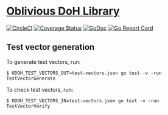 # [Oblivious DoH Library](https://tools.ietf.org/html/draft-pauly-dprive-oblivious-doh)

[![CircleCI](https://circleci.com/gh/chris-wood/odoh.svg?style=svg)](https://circleci.com/gh/chris-wood/odoh)
[![Coverage Status](https://coveralls.io/repos/github/chris-wood/odoh/badge.svg?branch=ci)](https://coveralls.io/github/chris-wood/odoh?branch=ci)
[![GoDoc](https://godoc.org/github.com/chris-wood/odoh?status.svg)](https://godoc.org/github.com/chris-wood/odoh)
[![Go Report Card](https://goreportcard.com/badge/github.com/chris-wood/odoh)](https://goreportcard.com/report/github.com/chris-wood/odoh)

## Test vector generation

To generate test vectors, run:

```
$ ODOH_TEST_VECTORS_OUT=test-vectors.json go test -v -run TestVectorGenerate
```

To check test vectors, run:

```
$ ODOH_TEST_VECTORS_IN=test-vectors.json go test -v -run TestVectorVerify
```
